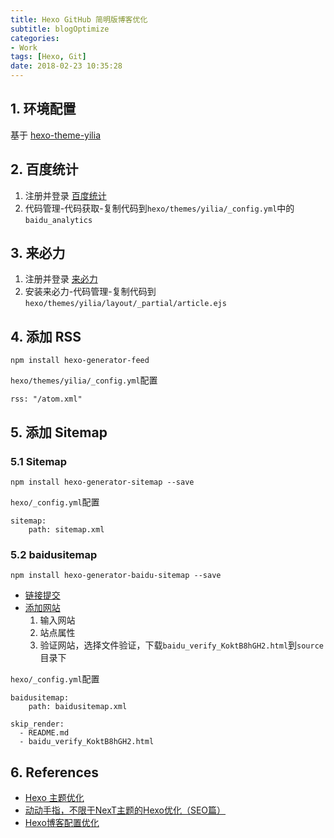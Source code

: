 ```yaml
---
title: Hexo GitHub 简明版博客优化
subtitle: blogOptimize
categories:
- Work
tags: [Hexo, Git]
date: 2018-02-23 10:35:28
---
```

## 1. 环境配置
基于 [hexo-theme-yilia](https://github.com/litten/hexo-theme-yilia)

## 2. 百度统计
1. 注册并登录 [百度统计](http://tongji.baidu.com/)
1. 代码管理-代码获取-复制代码到`hexo/themes/yilia/_config.yml`中的`baidu_analytics`

## 3. 来必力
1. 注册并登录 [来必力](http://laibili.com.cn/login_form)
1. 安装来必力-代码管理-复制代码到`hexo/themes/yilia/layout/_partial/article.ejs`

<!-- more -->

## 4. 添加 RSS
```
npm install hexo-generator-feed
```
`hexo/themes/yilia/_config.yml`配置
```
rss: "/atom.xml"
```

## 5. 添加 Sitemap
### 5.1 Sitemap
```
npm install hexo-generator-sitemap --save
```
`hexo/_config.yml`配置
```
sitemap:
    path: sitemap.xml
```

### 5.2 baidusitemap
```
npm install hexo-generator-baidu-sitemap --save
```

- [链接提交](https://ziyuan.baidu.com/linksubmit/url)
- [添加网站](http://zhanzhang.baidu.com/site/siteadd)
	1. 输入网站
	2. 站点属性
	3. 验证网站，选择文件验证，下载`baidu_verify_KoktB8hGH2.html`到`source`目录下

`hexo/_config.yml`配置
```
baidusitemap:
    path: baidusitemap.xml

skip_render:
  - README.md
  - baidu_verify_KoktB8hGH2.html
```

## 6. References
- [Hexo 主题优化](http://cighao.com/2016/02/14/optimization-of-hexo/)
- [动动手指，不限于NexT主题的Hexo优化（SEO篇）](http://www.arao.me/2015/hexo-next-theme-optimize-seo/)
- [Hexo博客配置优化](http://www.heqiangfly.com/2016/01/11/blog-hexo-optimize/)
